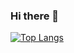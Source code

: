 ### Hi there 👋

[![Top Langs](https://github-readme-stats.vercel.app/api/top-langs/?poorjude=anuraghazra&layout=compact)](https://github.com/anuraghazra/github-readme-stats)

<!--
**poorjude/poorjude** is a ✨ _special_ ✨ repository because its `README.md` (this file) appears on your GitHub profile.

Here are some ideas to get you started:

- 🔭 I’m currently working on ...
- 🌱 I’m currently learning ...
- 👯 I’m looking to collaborate on ...
- 🤔 I’m looking for help with ...
- 💬 Ask me about ...
- 📫 How to reach me: ...
- 😄 Pronouns: ...
- ⚡ Fun fact: ...
-->
